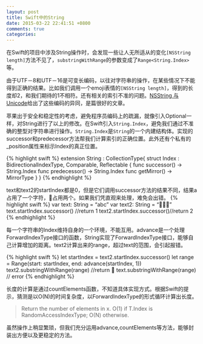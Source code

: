 ```yaml
---
layout: post
title: Swift中的String
date: 2015-03-22 22:41:51 +0800
comments: true
categories: 
---
```


在Swift的项目中涉及String操作时，会发现一些让人无所适从的变化`[NSString length]`方法不见了，`substringWithRange`的参数变成了`Range<String.Index>`等。


由于UTF－8和UTF－16是可变长编码，以往对字符串的操作，在某些情况下不能得到正确的结果。比如我们调用一个emoji表情的`[NSString length]`，得到的长度却2，和我们期待的1不相符。还有相关的索引不准的问题。[NSString 与 Unicode](http://objccn.io/issue-9-1/)给出了这些编码的异同，是篇很好的文章。

苹果出于安全和稳定性的考虑，避免程序员编码上的疏漏，就像引入Optional一样，对String进行了以上的修改。在Swift引入`String.Index`，避免我们通过不准确的整型对字符串进行操作。`String.Index`是`String`的一个内建结构体。实现的successor和predecessor方法帮我们计算索引的正确位置。此外还有个私有的_position属性来标示Index的真正位置。

{% highlight swift %}
extension String : CollectionType{
    struct Index : BidirectionalIndexType, Comparable, Reflectable {
        func successor() -> String.Index
        func predecessor() -> String.Index
        func getMirror() -> MirrorType
    }
}
{% endhighlight %}

text和text2的startIndex都是0，但是它们调用successor方法的结果不同，结果a占用了一个字符，🎾占用两个。如果我们凭直观来处理，难免会出错。
{% highlight swift %}
var text: String = “abc”
var text2: String = “🎾🏇🏈”
text.startIndex.successor() //return 1
text2.startIndex.successor()//return 2
{% endhighlight %}

每一个字符串的Index维持自身的一个环境，不能互用。advance是一个处理ForwardIndexType接口的函数，String实现了ForwardIndexType接口，能够自己计算增加的距离。text2计算出来的range，超过text的范围，会引起报错。

{% highlight swift %}
let startIndex = text2.startIndex.successor()
let range = Range(start: startIndex, end: advance(startIndex, 1))
text2.substringWithRange(range) //return 🏇
text.substringWithRange(range) //  error
{% endhighlight %}

长度的计算是通过countElements函数，不知道具体实现方式。根据Swift的提示，猜测是以O(N)的时间复杂度，以ForwardIndexType的形式循环计算出长度。
> Return the number of elements in x.
> O(1) if T.Index is RandomAccessIndexType; O(N) otherwise.

虽然操作上稍显繁琐，但我们充分运用advance,countElements等方法，能够封装出方便以及更稳定的方法。
